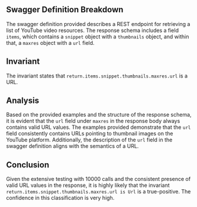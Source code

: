 ## Swagger Definition Breakdown
The swagger definition provided describes a REST endpoint for retrieving a list of YouTube video resources. The response schema includes a field `items`, which contains a `snippet` object with a `thumbnails` object, and within that, a `maxres` object with a `url` field.

## Invariant
The invariant states that `return.items.snippet.thumbnails.maxres.url` is a URL.

## Analysis
Based on the provided examples and the structure of the response schema, it is evident that the `url` field under `maxres` in the response body always contains valid URL values. The examples provided demonstrate that the `url` field consistently contains URLs pointing to thumbnail images on the YouTube platform. Additionally, the description of the `url` field in the swagger definition aligns with the semantics of a URL.

## Conclusion
Given the extensive testing with 10000 calls and the consistent presence of valid URL values in the response, it is highly likely that the invariant `return.items.snippet.thumbnails.maxres.url is Url` is a true-positive. The confidence in this classification is very high.
